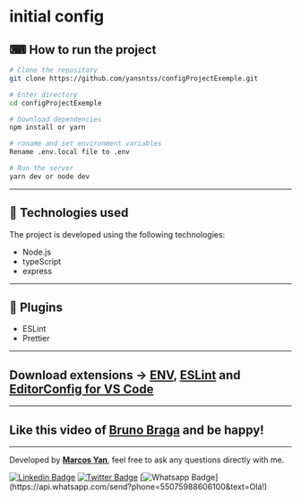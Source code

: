 # initial config

## ⌨ How to run the project

```bash
# Clone the repository
git clone https://github.com/yansntss/configProjectExemple.git

# Enter directory
cd configProjectExemple

# Download dependencies
npm install or yarn

# roname and set environment variables
Rename .env.local file to .env

# Run the server
yarn dev or node dev
```

---

## 🚀 Technologies used

The project is developed using the following technologies:

- Node.js 
- typeScript
- express
---
## 🚀 Plugins
- ESLint
- Prettier


--- 

## Download extensions -> [ENV](https://marketplace.visualstudio.com/items?itemName=IronGeek.vscode-env), [ESLint](https://marketplace.visualstudio.com/items?itemName=dbaeumer.vscode-eslint) and [EditorConfig for VS Code](https://marketplace.visualstudio.com/items?itemName=EditorConfig.EditorConfig)

---
## Like this video of [Bruno Braga](https://www.youtube.com/watch?v=r2yzlFz7Ua4&t=2s) and be happy!
---
Developed by  **[Marcos Yan](https://www.linkedin.com/in/yansntss/)**, feel free to ask any questions directly with me.



[![Linkedin Badge](https://img.shields.io/badge/-LinkedIn-blue?style=flat-square&logo=Linkedin&logoColor=white&link=https://www.linkedin.com/in/yansntss/)](https://www.linkedin.com/in/yansntss/)
[![Twitter Badge](https://img.shields.io/badge/-Twitter-1ca0f1?style=flat-square&labelColor=1ca0f1&logo=twitter&logoColor=white&link=https://twitter.com/yanstnss)](https://twitter.com/NpmYan)
[![Whatsapp Badge](https://img.shields.io/badge/-Whatsapp-4CA143?style=flat-square&labelColor=4CA143&logo=whatsapp&logoColor=white&link=https://api.whatsapp.com/send?phone=55075988606100&text=Olá!)](https://api.whatsapp.com/send?phone=55075988606100&text=Olá!)